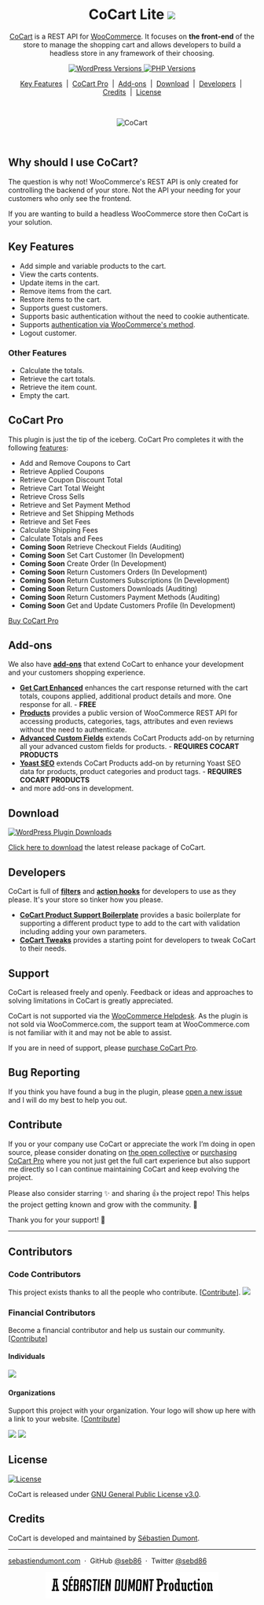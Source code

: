 <h1 align="center">CoCart Lite <a href="https://github.com/co-cart/co-cart/releases/latest/"><img src="https://img.shields.io/static/v1?goVersion=&message=v2.2.0&label=&color=9a6fc4&style=flat-square"></a></h1>

<p align="center"><a href="https://cocart.xyz" target="_blank">CoCart</a> is a REST API for <a href="https://woocommerce.com" target="_blank">WooCommerce</a>. It focuses on <strong>the front-end</strong> of the store to manage the shopping cart and allows developers to build a headless store in any framework of their choosing.</p>

<p align="center">
	<a href="https://wordpress.org/" target="_blank">
		<img src="https://img.shields.io/static/v1?label=&message=5.0+-+5.4&color=blue&style=flat-square&logo=wordpress&logoColor=white" alt="WordPress Versions">
	</a>
	<a href="https://www.php.net/" target="_blank">
		<img src="https://img.shields.io/static/v1?label=&message=5.6+-+7.3&color=777bb4&style=flat-square&logo=php&logoColor=white" alt="PHP Versions">
	</a>
</p>

<p align="center">
	<a href="#key-features">Key Features</a>
	&nbsp;|&nbsp;
	<a href="#cocart-pro">CoCart Pro</a>
	&nbsp;|&nbsp;
	<a href="#add-ons">Add-ons</a>
	&nbsp;|&nbsp;
	<a href="#download">Download</a>
	&nbsp;|&nbsp;
	<a href="#developers">Developers</a>
	&nbsp;|&nbsp;
	<a href="#credits">Credits</a>
	&nbsp;|&nbsp;
	<a href="#license">License</a>
</p>

<br>

<p align="center"><img src="https://cocart.xyz/wp-content/uploads/2019/09/Logo-1024x534.jpg.webp" alt="CoCart" /></p>

<br>

## Why should I use CoCart?

The question is why not! WooCommerce's REST API is only created for controlling the backend of your store. Not the API your needing for your customers who only see the frontend.

If you are wanting to build a headless WooCommerce store then CoCart is your solution.

## Key Features

* Add simple and variable products to the cart.
* View the carts contents.
* Update items in the cart.
* Remove items from the cart.
* Restore items to the cart.
* Supports guest customers.
* Supports basic authentication without the need to cookie authenticate.
* Supports [authentication via WooCommerce's method](https://cocart.xyz/authenticating-with-woocommerce-heres-how-you-can-do-it/?utm_medium=gh&utm_source=github&utm_campaign=readme&utm_content=cocart).
* Logout customer.

### Other Features

* Calculate the totals.
* Retrieve the cart totals.
* Retrieve the item count.
* Empty the cart.

## CoCart Pro

This plugin is just the tip of the iceberg. CoCart Pro completes it with the following [features](https://cocart.xyz/features/?utm_medium=gh&utm_source=github&utm_campaign=readme&utm_content=cocart):

* Add and Remove Coupons to Cart
* Retrieve Applied Coupons
* Retrieve Coupon Discount Total
* Retrieve Cart Total Weight
* Retrieve Cross Sells
* Retrieve and Set Payment Method
* Retrieve and Set Shipping Methods
* Retrieve and Set Fees
* Calculate Shipping Fees
* Calculate Totals and Fees
* **Coming Soon** Retrieve Checkout Fields (Auditing)
* **Coming Soon** Set Cart Customer (In Development)
* **Coming Soon** Create Order (In Development)
* **Coming Soon** Return Customers Orders (In Development)
* **Coming Soon** Return Customers Subscriptions (In Development)
* **Coming Soon** Return Customers Downloads (Auditing)
* **Coming Soon** Return Customers Payment Methods (Auditing)
* **Coming Soon** Get and Update Customers Profile (In Development)

[Buy CoCart Pro](https://cocart.xyz/pro/?utm_medium=gh&utm_source=github&utm_campaign=readme&utm_content=cocart)

## Add-ons

We also have **[add-ons](https://cocart.xyz/add-ons/?utm_medium=gh&utm_source=github&utm_campaign=readme&utm_content=cocart)** that extend CoCart to enhance your development and your customers shopping experience.

* **[Get Cart Enhanced](https://wordpress.org/plugins/cocart-get-cart-enhanced/)** enhances the cart response returned with the cart totals, coupons applied, additional product details and more. One response for all. - **FREE**
* **[Products](https://cocart.xyz/add-ons/products/?utm_medium=wp.org&utm_source=wordpressorg&utm_campaign=readme&utm_content=cocart)** provides a public version of WooCommerce REST API for accessing products, categories, tags, attributes and even reviews without the need to authenticate.
* **[Advanced Custom Fields](https://cocart.xyz/add-ons/advanced-custom-fields/?utm_medium=wp.org&utm_source=wordpressorg&utm_campaign=readme&utm_content=cocart)** extends CoCart Products add-on by returning all your advanced custom fields for products. - **REQUIRES COCART PRODUCTS**
* **[Yoast SEO](https://cocart.xyz/add-ons/yoast-seo/?utm_medium=wp.org&utm_source=wordpressorg&utm_campaign=readme&utm_content=cocart)** extends CoCart Products add-on by returning Yoast SEO data for products, product categories and product tags. - **REQUIRES COCART PRODUCTS**
* and more add-ons in development.

## Download

[![WordPress Plugin Downloads](https://img.shields.io/wordpress/plugin/dt/cart-rest-api-for-woocommerce.svg)](https://wordpress.org/plugins/cart-rest-api-for-woocommerce/)

[Click here to download](https://downloads.wordpress.org/plugin/cart-rest-api-for-woocommerce.zip) the latest release package of CoCart.

## Developers

CoCart is full of **[filters](https://docs.cocart.xyz/#filters)** and **[action hooks](https://docs.cocart.xyz/#hooks)** for developers to use as they please. It's your store so tinker how you please.

* **[CoCart Product Support Boilerplate](https://github.com/co-cart/cocart-product-support-boilerplate)** provides a basic boilerplate for supporting a different product type to add to the cart with validation including adding your own parameters.
* **[CoCart Tweaks](https://github.com/co-cart/co-cart-tweaks)** provides a starting point for developers to tweak CoCart to their needs.

## Support

CoCart is released freely and openly. Feedback or ideas and approaches to solving limitations in CoCart is greatly appreciated.

CoCart is not supported via the [WooCommerce Helpdesk](https://woocommerce.com/). As the plugin is not sold via WooCommerce.com, the support team at WooCommerce.com is not familiar with it and may not be able to assist.

If you are in need of support, please [purchase CoCart Pro](https://cocart.xyz/pro/?utm_medium=gh&utm_source=github&utm_campaign=readme&utm_content=cocart).

## Bug Reporting

If you think you have found a bug in the plugin, please [open a new issue](https://github.com/co-cart/co-cart/issues/new) and I will do my best to help you out.

## Contribute

If you or your company use CoCart or appreciate the work I’m doing in open source, please consider donating on [the open collective](https://opencollective.com/cocart) or [purchasing CoCart Pro](https://cocart.xyz/pro/?utm_medium=gh&utm_source=github&utm_campaign=readme&utm_content=cocart) where you not just get the full cart experience but also support me directly so I can continue maintaining CoCart and keep evolving the project.

Please also consider starring ✨ and sharing 👍 the project repo! This helps the project getting known and grow with the community. 🙏

Thank you for your support! 🙌

---

## Contributors

### Code Contributors

This project exists thanks to all the people who contribute. [[Contribute](CONTRIBUTING.md)].
<a href="https://github.com/co-cart/co-cart/graphs/contributors"><img src="https://opencollective.com/cocart/contributors.svg?width=890&button=false" /></a>

### Financial Contributors

Become a financial contributor and help us sustain our community. [[Contribute](https://opencollective.com/cocart/contribute)]

#### Individuals

<a href="https://opencollective.com/cocart"><img src="https://opencollective.com/cocart/individuals.svg?width=890"></a>

#### Organizations

Support this project with your organization. Your logo will show up here with a link to your website. [[Contribute](https://opencollective.com/cocart/contribute)]

<a href="https://opencollective.com/cocart/organization/0/website"><img src="https://opencollective.com/cocart/organization/0/avatar.svg"></a>
<a href="https://opencollective.com/cocart/organization/1/website"><img src="https://opencollective.com/cocart/organization/1/avatar.svg"></a>

## License

[![License](https://img.shields.io/badge/license-GPL--3.0%2B-red.svg)](https://github.com/co-cart/co-cart/blob/master/LICENSE.md)

CoCart is released under [GNU General Public License v3.0](http://www.gnu.org/licenses/gpl-3.0.html).

## Credits

CoCart is developed and maintained by [Sébastien Dumont](https://github.com/seb86).

---

[sebastiendumont.com](https://sebastiendumont.com) &nbsp;&middot;&nbsp;
GitHub [@seb86](https://github.com/seb86) &nbsp;&middot;&nbsp;
Twitter [@sebd86](https://twitter.com/sebd86)

<p align="center">
    <img src="https://raw.githubusercontent.com/seb86/my-open-source-readme-template/master/a-sebastien-dumont-production.png" width="353">
</p>
